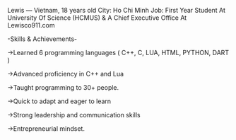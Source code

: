 Lewis — Vietnam, 18 years old 
City: Ho Chi Minh
Job: First Year Student At University Of Science (HCMUS) & A Chief Executive Office At Lewisco911.com

-Skills & Achievements-

->Learned 6 programming languages ( C++, C, LUA, HTML, PYTHON, DART )

->Advanced proficiency in C++ and Lua

->Taught programming to 30+ people.

->Quick to adapt and eager to learn

->Strong leadership and communication skills

->Entrepreneurial mindset.
